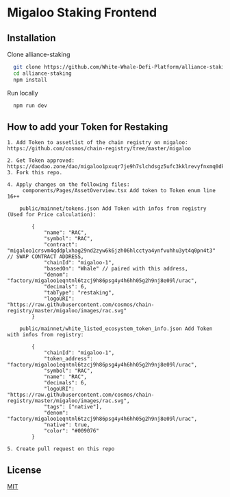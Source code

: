 
# Migaloo Staking Frontend
## Installation

Clone alliance-staking

```bash
  git clone https://github.com/White-Whale-Defi-Platform/alliance-staking.git
  cd alliance-staking
  npm install
```

Run locally

```bash
  npm run dev
```


    
## How to add your Token for Restaking
    1. Add Token to assetlist of the chain registry on migaloo: https://github.com/cosmos/chain-registry/tree/master/migaloo

    2. Get Token approved: https://daodao.zone/dao/migaloo1pxuqr7je9h7slchdsgz5ufc3kklrevyfnxmq0dkjru5k6e6mdm2sw23hfz
    3. Fork this repo.

    4. Apply changes on the following files:
         components/Pages/AssetOverview.tsx Add token to Token enum line 16++

        public/mainnet/tokens.json Add Token with infos from registry (Used for Price calculation):

            {
                "name": "RAC",
                "symbol": "RAC",
                "contract": "migaloo1crsvm4qddplxhag29nd2zyw6k6jzh06hlcctya4ynfvuhhu3yt4q0pn4t3" // SWAP CONTRACT ADDRESS,
                "chainId": "migaloo-1",
                "basedOn": "Whale" // paired with this address, 
                "denom": "factory/migaloo1eqntnl6tzcj9h86psg4y4h6hh05g2h9nj8e09l/urac",
                "decimals": 6,
                "tabType": "restaking",
                "logoURI": "https://raw.githubusercontent.com/cosmos/chain-registry/master/migaloo/images/rac.svg"
            }

        public/mainnet/white_listed_ecosystem_token_info.json Add Token with infos from registry: 

            {
                "chainId": "migaloo-1",
                "token_address": "factory/migaloo1eqntnl6tzcj9h86psg4y4h6hh05g2h9nj8e09l/urac",
                "symbol": "RAC",
                "name": "RAC",
                "decimals": 6,
                "logoURI": "https://raw.githubusercontent.com/cosmos/chain-registry/master/migaloo/images/rac.svg",
                "tags": ["native"],
                "denom": "factory/migaloo1eqntnl6tzcj9h86psg4y4h6hh05g2h9nj8e09l/urac",
                "native": true,
                "color": "#009076"
            }

    5. Create pull request on this repo



## License

[MIT](https://choosealicense.com/licenses/mit/)

